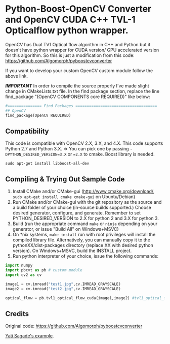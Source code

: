 Python-Boost-OpenCV Converter and OpenCV CUDA C++ TVL-1 Opticalflow python wrapper.
==================

OpenCV has Dual TV1 Optical flow algorithm in C++ and Python but it doesn't have python wrapper for CUDA version/ GPU accelerated version for this algorithm. So this is just a modification from this code:
https://github.com/Algomorph/pyboostcvconverter

If you want to develop your custom OpenCV custom module follow the above link.

***IMPORTANT***
In order to compile the source properly I've made slight change in CMakeLists.txt file. In the find package section, replace the line find_package "(OpenCV COMPONENTS core REQUIRED)" like below: 

```python
#=============== Find Packages ====================================
## OpenCV
find_package(OpenCV REQUIRED)


```


Compatibility
-----------------
This code is compatible with OpenCV 2.X, 3.X, and 4.X.
This code supports Python 2.7 and Python 3.X. => You can pick one by passing `-DPYTHON_DESIRED_VERSION=3.X` or `=2.X` to cmake.
Boost library is needed.
```
sudo apt-get install libboost-all-dev
```

Compiling & Trying Out Sample Code
----------------------
1. Install CMake and/or CMake-gui (http://www.cmake.org/download/, ```sudo apt-get install cmake cmake-gui``` on Ubuntu/Debian)
2. Run CMake and/or CMake-gui with the git repository as the source and a build folder of your choice (in-source builds supported.) Choose desired generator, configure, and generate. Remember to set PYTHON_DESIRED_VERSION to 2.X for python 2 and 3.X for python 3.
3. Build (run the appropriate command ```make``` or ```ninja``` depending on your generator, or issue "Build All" on Windows+MSVC)
4. On *nix systems, ```make install``` run with root privileges will install the compiled library file. Alternatively, you can manually copy it to the pythonXX/dist-packages directory (replace XX with desired python version). On Windows+MSVC, build the INSTALL project.
5. Run python interpreter of your choice, issue the following commands:
```python
import numpy
import pbcvt as pb # custom module
import cv2 as cv 

image1 = cv.imread("test1.jpg",cv.IMREAD_GRAYSCALE)
image2 = cv.imread("test2.jpg",cv.IMREAD_GRAYSCALE)

optical_flow = pb.tvl1_optical_flow_cuda(image1,image2) #tvl1_optical_flow_cuda() python wrapper for OpenCV C++ Dual TVL1 optical flow algorithm with CUDA support. 

```
    
Credits
----------------
Original code: https://github.com/Algomorph/pyboostcvconverter

[Yati Sagade's example](https://github.com/yati-sagade/blog-content/blob/master/content/numpy-boost-python-opencv.rst).
